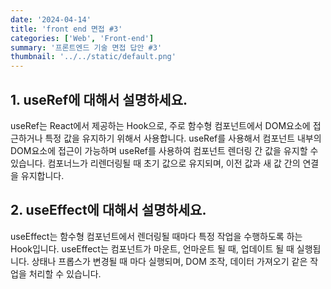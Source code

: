 ```yaml
---
date: '2024-04-14'
title: 'front end 면접 #3'
categories: ['Web', 'Front-end']
summary: '프론트엔드 기술 면접 답안 #3'
thumbnail: '../../static/default.png'
---
```


## 1. useRef에 대해서 설명하세요.

useRef는 React에서 제공하는 Hook으로, 주로 함수형 컴포넌트에서 DOM요소에 접근하거나 특정 값을 유지하기 위해서 사용합니다. useRef를 사용해서 컴포넌트 내부의 DOM요소에 접근이 가능하며 useRef를 사용하여 컴포넌트 렌더링 간 값을 유지할 수 있습니다. 컴포너느가 리렌더링될 때 초기 값으로 유지되며, 이전 값과 새 값 간의 연결을 유지합니다.

## 2. useEffect에 대해서 설명하세요.

useEffect는 함수형 컴포넌트에서 렌더링될 때마다 특정 작업을 수행하도록 하는 Hook입니다.
useEffect는 컴포넌트가 마운트, 언마운트 될 때, 업데이트 될 때 실행됩니다. 상태나 프롭스가 변경될 때 마다 실행되며, DOM 조작, 데이터 가져오기 같은 작업을 처리할 수 있습니다.
